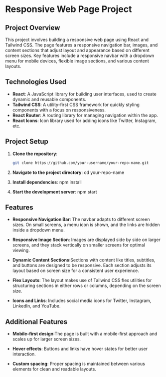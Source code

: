 # Responsive Web Page Project

## Project Overview
This project involves building a responsive web page using React and Tailwind CSS. The page features a responsive navigation bar, images, and content sections that adjust layout and appearance based on different screen sizes. Key features include a responsive navbar with a dropdown menu for mobile devices, flexible image sections, and various content layouts.

## Technologies Used
- **React**: A JavaScript library for building user interfaces, used to create dynamic and reusable components.
- **Tailwind CSS**: A utility-first CSS framework for quickly styling components with a focus on responsiveness.
- **React Router**: A routing library for managing navigation within the app.
- **React Icons**: Icon library used for adding icons like Twitter, Instagram, etc.

## Project Setup

1. **Clone the repository**:
   ```bash
   git clone https://github.com/your-username/your-repo-name.git

2. **Navigate to the project directory**:
   cd your-repo-name

3. **Install dependencies**:
   npm install   

4. **Start the development server**:
   npm start

## Features

- **Responsive Navigation Bar**: The navbar adapts to different screen sizes. On small screens, a menu icon is shown, and the links are hidden inside a dropdown menu.

- **Responsive Image Section**: Images are displayed side by side on larger screens, and they stack vertically on smaller screens for optimal viewing.

- **Dynamic Content Sections**:Sections with content like titles, subtitles, and buttons are designed to be responsive. Each section adjusts its layout based on screen size for a consistent user experience.

- **Flex Layouts**: The layout makes use of Tailwind CSS flex utilities for structuring sections in either rows or columns, depending on the screen size.

- **Icons and Links**: Includes social media icons for Twitter, Instagram, LinkedIn, and YouTube.


## Additional Features

- **Mobile-first design**:The page is built with a mobile-first approach and scales up for larger screen sizes.

- **Hover effects**: Buttons and links have hover states for better user interaction.

- **Custom spacing**: Proper spacing is maintained between various elements for clean and readable layouts.